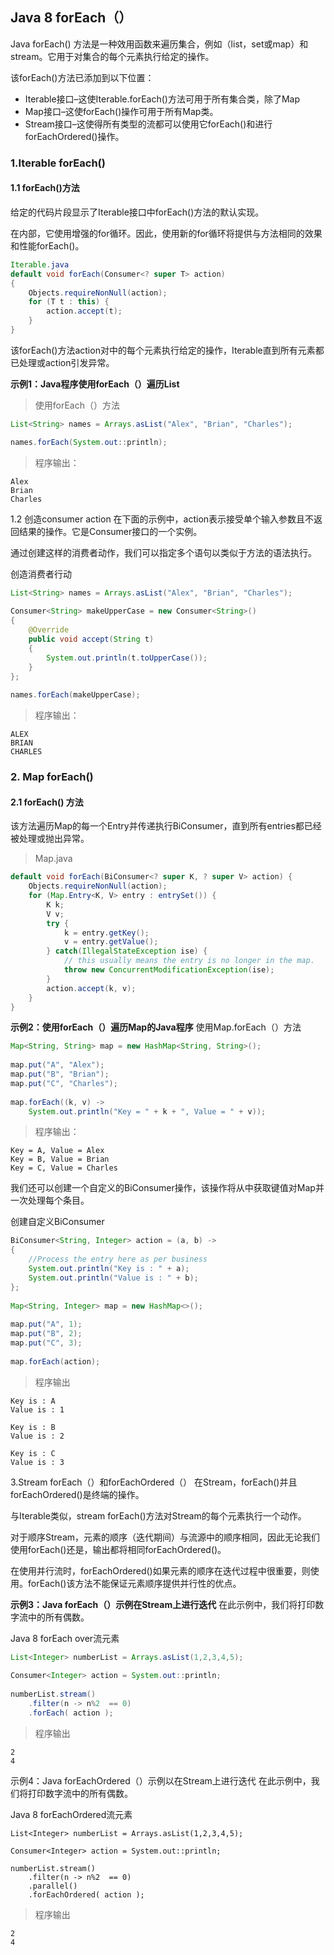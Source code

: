 ## Java 8 forEach（）
Java forEach() 方法是一种效用函数来遍历集合，例如（list，set或map）和stream。它用于对集合的每个元素执行给定的操作。

该forEach()方法已添加到以下位置：

- Iterable接口–这使Iterable.forEach()方法可用于所有集合类，除了Map
- Map接口–这使forEach()操作可用于所有Map类。
- Stream接口–这使得所有类型的流都可以使用它forEach()和进行forEachOrdered()操作。

### 1.Iterable forEach()
#### 1.1 forEach()方法
给定的代码片段显示了Iterable接口中forEach()方法的默认实现。

在内部，它使用增强的for循环。因此，使用新的for循环将提供与方法相同的效果和性能forEach()。

```java
Iterable.java
default void forEach(Consumer<? super T> action) 
{
    Objects.requireNonNull(action);
    for (T t : this) {
        action.accept(t);
    }
}
```
该forEach()方法action对中的每个元素执行给定的操作，Iterable直到所有元素都已处理或action引发异常。

**示例1：Java程序使用forEach（）遍历List**
>使用forEach（）方法
```java
List<String> names = Arrays.asList("Alex", "Brian", "Charles");

names.forEach(System.out::println);
```
> 程序输出：
```
Alex
Brian
Charles
```

1.2 创造consumer action
在下面的示例中，action表示接受单个输入参数且不返回结果的操作。它是Consumer接口的一个实例。

通过创建这样的消费者动作，我们可以指定多个语句以类似于方法的语法执行。

创造消费者行动
```java
List<String> names = Arrays.asList("Alex", "Brian", "Charles");
 
Consumer<String> makeUpperCase = new Consumer<String>()
{
    @Override
    public void accept(String t) 
    {
        System.out.println(t.toUpperCase());
    }
};
 
names.forEach(makeUpperCase);   
```
> 程序输出：
```
ALEX
BRIAN
CHARLES
```
### 2. Map forEach()
#### 2.1 forEach() 方法
该方法遍历Map的每一个Entry并传递执行BiConsumer，直到所有entries都已经被处理或抛出异常。

> Map.java
```java
default void forEach(BiConsumer<? super K, ? super V> action) {
    Objects.requireNonNull(action);
    for (Map.Entry<K, V> entry : entrySet()) {
        K k;
        V v;
        try {
            k = entry.getKey();
            v = entry.getValue();
        } catch(IllegalStateException ise) {
            // this usually means the entry is no longer in the map.
            throw new ConcurrentModificationException(ise);
        }
        action.accept(k, v);
    }
}
```
**示例2：使用forEach（）遍历Map的Java程序**
使用Map.forEach（）方法
```java
Map<String, String> map = new HashMap<String, String>();
 
map.put("A", "Alex");
map.put("B", "Brian");
map.put("C", "Charles");
 
map.forEach((k, v) -> 
    System.out.println("Key = " + k + ", Value = " + v));
```
> 程序输出：
```
Key = A, Value = Alex
Key = B, Value = Brian
Key = C, Value = Charles
```

我们还可以创建一个自定义的BiConsumer操作，该操作将从中获取键值对Map并一次处理每个条目。

创建自定义BiConsumer
```java
BiConsumer<String, Integer> action = (a, b) -> 
{ 
    //Process the entry here as per business
    System.out.println("Key is : " + a); 
    System.out.println("Value is : " + b); 
}; 
 
Map<String, Integer> map = new HashMap<>();
     
map.put("A", 1);
map.put("B", 2);
map.put("C", 3);
 
map.forEach(action);
```
> 程序输出
```
Key is : A
Value is : 1
 
Key is : B
Value is : 2
 
Key is : C
Value is : 3
```
3.Stream forEach（）和forEachOrdered（）
在Stream，forEach()并且forEachOrdered()是终端的操作。

与Iterable类似，stream forEach()方法对Stream的每个元素执行一个动作。

对于顺序Stream，元素的顺序（迭代期间）与流源中的顺序相同，因此无论我们使用forEach()还是，输出都将相同forEachOrdered()。

在使用并行流时，forEachOrdered()如果元素的顺序在迭代过程中很重要，则使用。forEach()该方法不能保证元素顺序提供并行性的优点。

**示例3：Java forEach（）示例在Stream上进行迭代**
在此示例中，我们将打印数字流中的所有偶数。

Java 8 forEach over流元素
```java
List<Integer> numberList = Arrays.asList(1,2,3,4,5);
     
Consumer<Integer> action = System.out::println;
 
numberList.stream()
    .filter(n -> n%2  == 0)
    .forEach( action );
```
> 程序输出
```
2
4
```
示例4：Java forEachOrdered（）示例以在Stream上进行迭代
在此示例中，我们将打印数字流中的所有偶数。

Java 8 forEachOrdered流元素
```
List<Integer> numberList = Arrays.asList(1,2,3,4,5);
     
Consumer<Integer> action = System.out::println;
 
numberList.stream()
    .filter(n -> n%2  == 0)
    .parallel()
    .forEachOrdered( action );
```
> 程序输出
```
2
4
```
